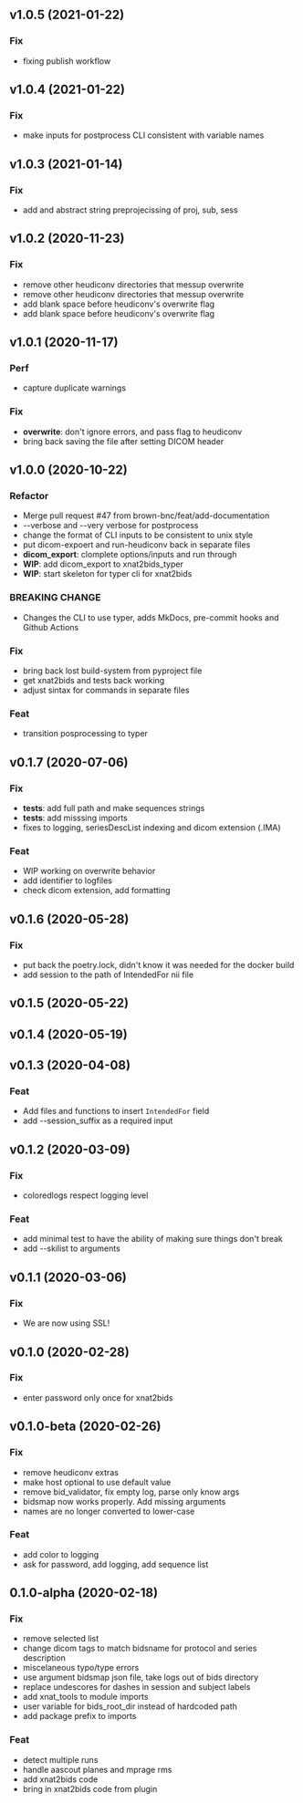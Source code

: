 ## v1.0.5 (2021-01-22)

### Fix

- fixing publish workflow

## v1.0.4 (2021-01-22)

### Fix

- make inputs for postprocess CLI consistent with variable names

## v1.0.3 (2021-01-14)

### Fix

- add and abstract string preprojecissing of proj, sub, sess

## v1.0.2 (2020-11-23)

### Fix

- remove other heudiconv directories that messup overwrite
- remove other heudiconv directories that messup overwrite
- add blank space before heudiconv's overwrite flag
- add blank space before heudiconv's overwrite flag

## v1.0.1 (2020-11-17)

### Perf

- capture duplicate warnings

### Fix

- **overwrite**: don't ignore errors, and pass flag to heudiconv
- bring back saving the file after setting DICOM header

## v1.0.0 (2020-10-22)

### Refactor

- Merge pull request #47 from brown-bnc/feat/add-documentation
- --verbose and --very verbose for postprocess
- change the format of CLI inputs to be consistent to unix style
- put dicom-expoert and run-heudiconv back in separate files
- **dicom_export**: clomplete options/inputs and run through
- **WIP**: add dicom_export to xnat2bids_typer
- **WIP**: start skeleton for typer cli for xnat2bids

### BREAKING CHANGE

- Changes the CLI to use typer, adds MkDocs, pre-commit hooks and Github Actions

### Fix

- bring back lost build-system from pyproject file
- get xnat2bids and tests back working
- adjust sintax for commands in separate files

### Feat

- transition posprocessing to typer

## v0.1.7 (2020-07-06)

### Fix

- **tests**: add full path and make sequences strings
- **tests**: add misssing imports
- fixes to logging, seriesDescList indexing and dicom extension (.IMA)

### Feat

- WIP working on overwrite behavior
- add identifier to logfiles
- check dicom extension, add formatting

## v0.1.6 (2020-05-28)

### Fix

- put back the poetry.lock, didn't know it was needed for the docker build
- add session to the path of IntendedFor nii file

## v0.1.5 (2020-05-22)

## v0.1.4 (2020-05-19)

## v0.1.3 (2020-04-08)

### Feat

- Add files and functions to insert `IntendedFor` field
- add --session_suffix as a required input

## v0.1.2 (2020-03-09)

### Fix

- coloredlogs respect logging level

### Feat

- add minimal test to have the ability of making sure things don't break
- add --skilist to arguments

## v0.1.1 (2020-03-06)

### Fix

- We are now using SSL!

## v0.1.0 (2020-02-28)

### Fix

- enter password only once for xnat2bids

## v0.1.0-beta (2020-02-26)

### Fix

- remove heudiconv extras
- make host optional to use default value
- remove bid_validator, fix empty log, parse only know args
- bidsmap now works properly. Add missing arguments
- names are no longer converted to lower-case

### Feat

- add color to logging
- ask for password, add logging, add sequence list

## 0.1.0-alpha (2020-02-18)

### Fix

- remove selected list
- change dicom tags to match bidsname for protocol and series description
- miscelaneous typo/type errors
- use argument bidsmap json file, take logs out of bids directory
- replace undescores for dashes in session and subject labels
- add xnat_tools to module imports
- user variable for bids_root_dir instead of hardcoded path
- add package prefix to imports

### Feat

- detect multiple runs
- handle aascout planes and mprage rms
- add xnat2bids code
- bring in xnat2bids code from plugin
